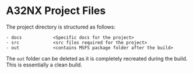 # A32NX Project Files

The project directory is structured as follows:

```
- docs            <Specific docs for the project>
- src             <src files required for the project>
- out             <contains MSFS package folder after the build>
```

The `out` folder can be deleted as it is completely recreated during the build. This is essentially a clean build.
